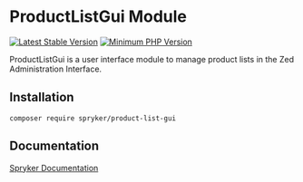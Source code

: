 # ProductListGui Module
[![Latest Stable Version](https://poser.pugx.org/spryker/product-list-gui/v/stable.svg)](https://packagist.org/packages/spryker/product-list-gui)
[![Minimum PHP Version](https://img.shields.io/badge/php-%3E%3D%208.2-8892BF.svg)](https://php.net/)

ProductListGui is a user interface module to manage product lists in the Zed Administration Interface.

## Installation

```
composer require spryker/product-list-gui
```

## Documentation

[Spryker Documentation](https://docs.spryker.com)
